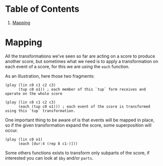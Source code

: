 
# Table of Contents

1.  [Mapping](#org040ec56)


<a id="org040ec56"></a>

# Mapping

All the transformations we&rsquo;ve seen so far are acting on a score to produce another score, but sometimes what we need is to apply a transformation on each event of a score, for this we are using the `each` function.

As an illustration, here those two fragments:

    (play (lin c0 c1 c2 c3)
          (tup c0 o1)) ; each member of this `tup` form receives and operate on the whole score

    (play (lin c0 c1 c2 c3)
          (each (tup c0 o1))) ; each event of the score is transformed using this `tup` transformation.

One important thing to be aware of is that events will be mapped in place, so if the given transformation expand the score, some superposition will occur.

    (play (lin c0 o1)
          (each [dur:4 (rep 8 c1-)]))

Some others functions exists to transform only subparts of the score, if interested you can look at `$by` and/or `parts`.

